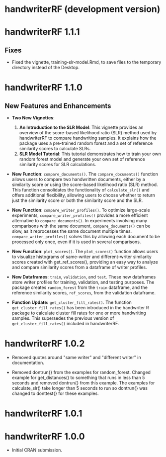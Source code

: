 # handwriterRF (development version)

# handwriterRF 1.1.1

## Fixes 
* Fixed the vignette, training-slr-model.Rmd, to save files to the temporary directory instead of the Desktop.

# handwriterRF 1.1.0

## New Features and Enhancements

* **Two New Vignettes**:
  
  1. **An Introduction to the SLR Model**: This vignette provides an overview of the score-based likelihood ratio (SLR) method used by handwriterRF to compare handwriting samples. It explains how the package uses a pre-trained random forest and a set of reference similarity scores to calculate SLRs.
  2. **SLR Model Tutorial**: This tutorial demonstrates how to train your own random forest model and generate your own set of reference similarity scores for SLR calculations.

* **New Function**: `compare_documents()`. The `compare_documents()` function allows users to compare two handwritten documents, either by a similarity score or using the score-based likelihood ratio (SLR) method. This function consolidates the functionality of `calculate_slr()` and offers additional flexibility, allowing users to choose whether to return just the similarity score or both the similarity score and the SLR.

* **New Function**: `compare_writer_profiles()`. To optimize large-scale experiments, `compare_writer_profiles()` provides a more efficient alternative to `compare_documents()`. In experiments involving many comparisons with the same document, `compare_documents()` can be slow, as it reprocesses the same document multiple times. `compare_writer_profiles()` solves this by allowing each document to be processed only once, even if it is used in several comparisons.

* **New Function**: `plot_scores()`. The `plot_scores()` function allows users to visualize histograms of same-writer and different-writer similarity scores created with get_ref_scores(), providing an easy way to analyze and compare similarity scores from a dataframe of writer profiles.

* **New Dataframes**: `train`, `validation`, and `test`. These new dataframes store writer profiles for training, validation, and testing purposes. The package creates `random_forest` from the `train` dataframe, and the reference similarity scores, `ref_scores`, from the validation dataframe.

* **Function Update:** `get_cluster_fill_rates()`. The function `get_cluster_fill_rates()` has been introduced in the handwriter R package to calculate cluster fill rates for one or more handwriting samples. This supersedes the previous version of `get_cluster_fill_rates()` included in handwriterRF.

# handwriterRF 1.0.2

* Removed quotes around "same writer" and "different writer" in documentation.

* Removed dontrun{} from the examples for random_forest. Changed example for get_distances() to something that runs in less than 5 seconds and removed dontrun{} from this example. The examples for calculate_slr() take longer than 5 seconds to run so dontrun{} was changed to donttest{} for these examples.

# handwriterRF 1.0.1

# handwriterRF 1.0.0

* Initial CRAN submission.

